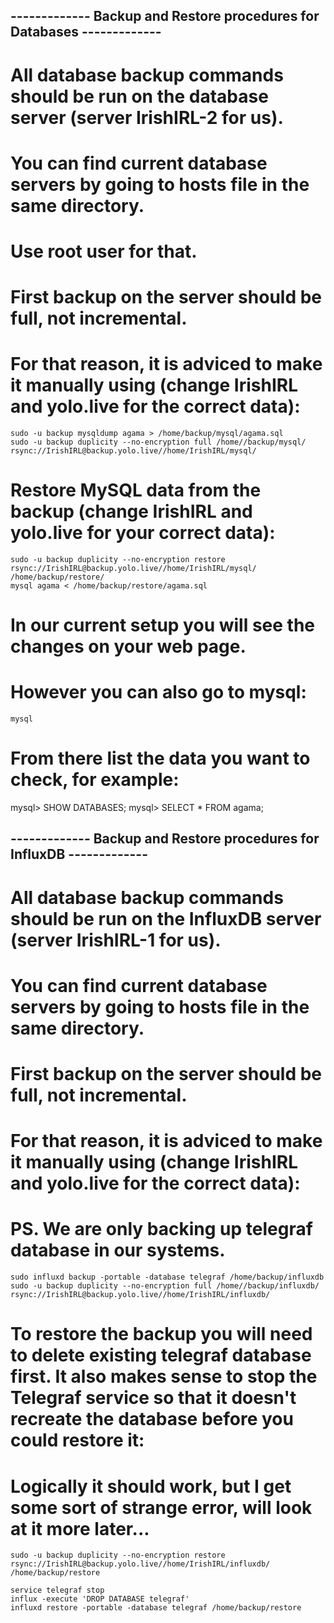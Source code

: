 
## ------------- Backup and Restore procedures for Databases ------------- ##

# All database backup commands should be run on the database server (server IrishIRL-2 for us).
# You can find current database servers by going to hosts file in the same directory.
# Use root user for that.

# First backup on the server should be full, not incremental. 
# For that reason, it is adviced to make it manually using (change IrishIRL and yolo.live for the correct data):

    sudo -u backup mysqldump agama > /home/backup/mysql/agama.sql
    sudo -u backup duplicity --no-encryption full /home//backup/mysql/ rsync://IrishIRL@backup.yolo.live//home/IrishIRL/mysql/


# Restore MySQL data from the backup (change IrishIRL and yolo.live for your correct data):

    sudo -u backup duplicity --no-encryption restore rsync://IrishIRL@backup.yolo.live//home/IrishIRL/mysql/ /home/backup/restore/
    mysql agama < /home/backup/restore/agama.sql


# In our current setup you will see the changes on your web page.
# However you can also go to mysql:
    
    mysql

# From there list the data you want to check, for example:

   mysql> SHOW DATABASES;
   mysql> SELECT * FROM agama;



## ------------- Backup and Restore procedures for InfluxDB ------------- ##

# All database backup commands should be run on the InfluxDB server (server IrishIRL-1 for us).
# You can find current database servers by going to hosts file in the same directory.

# First backup on the server should be full, not incremental. 
# For that reason, it is adviced to make it manually using (change IrishIRL and yolo.live for the correct data):
# PS. We are only backing up telegraf database in our systems.

    sudo influxd backup -portable -database telegraf /home/backup/influxdb
    sudo -u backup duplicity --no-encryption full /home//backup/influxdb/ rsync://IrishIRL@backup.yolo.live//home/IrishIRL/influxdb/


# To restore the backup you will need to delete existing telegraf database first. It also makes sense to stop the Telegraf service so that it doesn't recreate the database before you could restore it:
# Logically it should work, but I get some sort of strange error, will look at it more later...

    sudo -u backup duplicity --no-encryption restore rsync://IrishIRL@backup.yolo.live//home/IrishIRL/influxdb/ /home/backup/restore

    service telegraf stop
    influx -execute 'DROP DATABASE telegraf'
    influxd restore -portable -database telegraf /home/backup/restore
